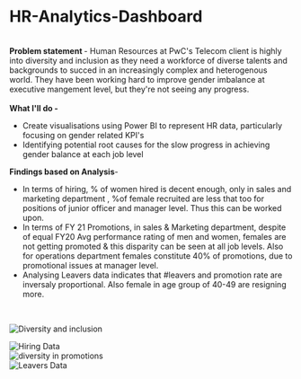 # HR-Analytics-Dashboard
<br>
<b> Problem statement </b> - Human Resources at PwC's Telecom client is highly into diversity and inclusion as they need a workforce of diverse talents and backgrounds to succed in an increasingly complex and heterogenous world. They have been working hard to improve gender imbalance at executive mangement level, but they're not seeing any progress.
<br>
<br>
<b>What I'll do - </b>
<ul>
  <li>Create visualisations using Power BI to represent HR data, particularly focusing on gender related KPI's</li>
  <li>Identifying potential root causes for the slow progress in achieving gender balance at each job level </li>
</ul>
<b>Findings based on Analysis</b>-
<ul>
  <li>In terms of hiring, % of women hired is decent enough, only in sales and marketing department , %of female recruited are less that too for positions of junior officer and manager level. Thus this can be worked upon.</li>
 <li>In terms of FY 21 Promotions, in sales & Marketing department, despite of equal FY20 Avg performance rating of men and women, females are not getting promoted & this disparity can be seen at all job levels. Also for operations department females constitute 40% of promotions, due to promotional issues at manager level.</li>
 <li>Analysing Leavers data indicates that #leavers and promotion rate are inversaly proportional. Also female in age group of 40-49 are resigning more.</li>
</ul>
<br>

![Diversity and inclusion](https://github.com/nehadahiya2801/HR-Analytics-Dashboard/assets/155832334/205ec0c3-2af5-4af3-a0f5-4183d8585557)

![Hiring Data](https://github.com/nehadahiya2801/HR-Analytics-Dashboard/assets/155832334/5dd748da-ae9a-4791-bb43-3b26a03fd0ca)
<br>
![diversity in promotions](https://github.com/nehadahiya2801/HR-Analytics-Dashboard/assets/155832334/0e7cd1fb-d7e6-4a0a-b8d2-5855f8a64a24)
<br>
![Leavers Data](https://github.com/nehadahiya2801/HR-Analytics-Dashboard/assets/155832334/18523267-a104-4aa5-93ab-f2148ada5c93)






